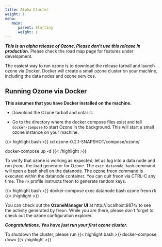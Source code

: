 ```yaml
---
title: Alpha Cluster
weight: 1
menu:
   main:
      parent: Starting
      weight: 1
---
```

<!---
  Licensed under the Apache License, Version 2.0 (the "License");
  you may not use this file except in compliance with the License.
  You may obtain a copy of the License at

   http://www.apache.org/licenses/LICENSE-2.0

  Unless required by applicable law or agreed to in writing, software
  distributed under the License is distributed on an "AS IS" BASIS,
  WITHOUT WARRANTIES OR CONDITIONS OF ANY KIND, either express or implied.
  See the License for the specific language governing permissions and
  limitations under the License. See accompanying LICENSE file.
-->


***This is an alpha release of Ozone. Please don't use this release in
production.*** Please check the road map page for features under
development.

The easiest way to run ozone is to download the release tarball and launch
ozone via Docker. Docker will create a small ozone cluster on your machine,
including the data nodes and ozone services.

## Running Ozone via Docker


**This assumes that you have Docker installed on the machine.**

* Download the Ozone tarball and untar it.

* Go to the directory where the docker compose files exist and tell
`docker-compose` to start Ozone in the background. This will start a small
ozone instance on your machine.

{{< highlight bash >}}
cd ozone-0.2.1-SNAPSHOT/compose/ozone/

docker-compose up -d
{{< /highlight >}}


To verify that ozone is working as expected, let us log into a data node and
run _freon_, the load generator for Ozone. The ```exec datanode bash``` command
will open a bash shell on the datanode. The ozone freon command is executed
within the datanode container. You can quit freon via CTRL-C any time. The
```rk``` profile instructs freon to generate random keys.

{{< highlight bash >}}
docker-compose exec datanode bash
ozone freon rk
{{< /highlight >}}

You can check out the **OzoneManager UI** at http://localhost:9874/ to see the
activity generated by freon.
While you are there, please don't forget to check out the ozone configuration explorer.

***Congratulations, You have just run your first ozone cluster.***

To shutdown the cluster, please run
{{< highlight bash >}}
docker-compose down
{{< /highlight >}}